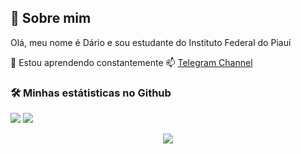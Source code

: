 
## 🚀 Sobre mim
Olá, meu nome é Dário e  sou estudante do Instituto Federal do Piauí

🧠 Estou aprendendo constantemente
📫  [Telegram Channel](https://t.me/BirdRa1nChannel)

### 🛠 Minhas estátisticas no Github
![](https://github-readme-stats.vercel.app/api?username=birdra1n&theme=react&hide_border=true&include_all_commits=true&count_private=true)
![](https://github-readme-streak-stats.herokuapp.com/?user=birdra1n&theme=react&hide_border=true)
<center>
<img src="https://github-readme-stats.vercel.app/api/top-langs/?username=birdra1n&theme=react&hide_border=true&include_all_commits=true&count_private=true&layout=compact"></img>
</center>



